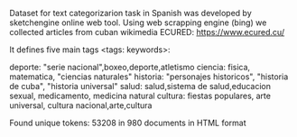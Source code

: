 Dataset for text categorizarion task in Spanish was developed by sketchengine online web tool. 
Using web scrapping engine (bing) we collected articles from cuban wikimedia ECURED: https://www.ecured.cu/

It defines five main tags <tags: keywords>:

deporte: "serie nacional",boxeo,deporte,atletismo
ciencia: fisica, matematica, "ciencias naturales"
historia: "personajes historicos", "historia de cuba", "historia universal"
salud: salud,sistema de salud,educacion sexual, medicamento, medicina natural
cultura: fiestas populares, arte universal, cultura nacional,arte,cultura


Found unique tokens: 53208 in 980 documents in HTML format

